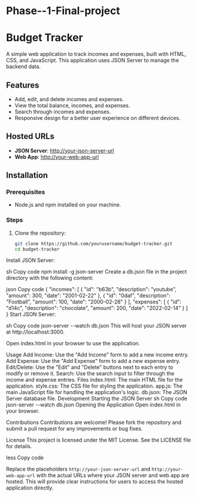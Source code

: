 # Phase--1-Final-project
# Budget Tracker

A simple web application to track incomes and expenses, built with HTML, CSS, and JavaScript. This application uses JSON Server to manage the backend data.

## Features

- Add, edit, and delete incomes and expenses.
- View the total balance, incomes, and expenses.
- Search through incomes and expenses.
- Responsive design for a better user experience on different devices.

## Hosted URLs

- **JSON Server**: [http://your-json-server-url](http://your-json-server-url)
- **Web App**: [http://your-web-app-url](http://your-web-app-url)

## Installation

### Prerequisites

- Node.js and npm installed on your machine.

### Steps

1. Clone the repository:

   ```sh
   git clone https://github.com/yourusername/budget-tracker.git
   cd budget-tracker
Install JSON Server:

sh
Copy code
npm install -g json-server
Create a db.json file in the project directory with the following content:

json
Copy code
{
  "incomes": [
    {
      "id": "b63b",
      "description": "youtube",
      "amount": 300,
      "date": "2001-02-22"
    },
    {
      "id": "0daf",
      "description": "Football",
      "amount": 100,
      "date": "2000-02-28"
    }
  ],
  "expenses": [
    {
      "id": "d14c",
      "description": "chocolate",
      "amount": 200,
      "date": "2022-02-14"
    }
  ]
}
Start JSON Server:

sh
Copy code
json-server --watch db.json
This will host your JSON server at http://localhost:3000.

Open index.html in your browser to use the application.

Usage
Add Income: Use the "Add Income" form to add a new income entry.
Add Expense: Use the "Add Expense" form to add a new expense entry.
Edit/Delete: Use the "Edit" and "Delete" buttons next to each entry to modify or remove it.
Search: Use the search input to filter through the income and expense entries.
Files
index.html: The main HTML file for the application.
style.css: The CSS file for styling the application.
app.js: The main JavaScript file for handling the application's logic.
db.json: The JSON Server database file.
Development
Starting the JSON Server
sh
Copy code
json-server --watch db.json
Opening the Application
Open index.html in your browser.

Contributions
Contributions are welcome! Please fork the repository and submit a pull request for any improvements or bug fixes.

License
This project is licensed under the MIT License. See the LICENSE file for details.

less
Copy code

Replace the placeholders `http://your-json-server-url` and `http://your-web-app-url` with the actual URLs where your JSON server and web app are hosted. This will provide clear instructions for users to access the hosted application directly.
